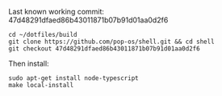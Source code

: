Last known working commit: 47d48291dfaed86b43011871b07b91d01aa0d2f6

```shell
cd ~/dotfiles/build
git clone https://github.com/pop-os/shell.git && cd shell
git checkout 47d48291dfaed86b43011871b07b91d01aa0d2f6
```

Then install:
```
sudo apt-get install node-typescript
make local-install
```
